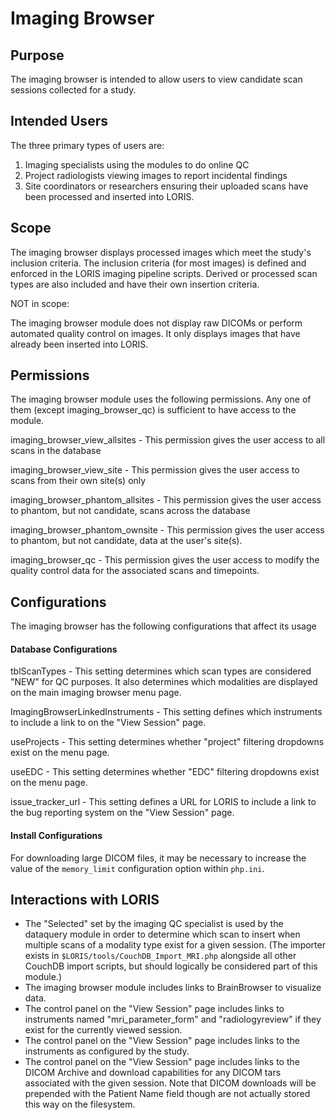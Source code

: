 # Imaging Browser

## Purpose

The imaging browser is intended to allow users to view candidate
scan sessions collected for a study.

## Intended Users

The three primary types of users are:
1. Imaging specialists using the modules to do online QC
2. Project radiologists viewing images to report incidental findings
3. Site coordinators or researchers ensuring their uploaded scans have
   been processed and inserted into LORIS.

## Scope

The imaging browser displays processed images which meet the study's
inclusion criteria. The inclusion criteria (for most images) is defined
and enforced in the LORIS imaging pipeline scripts.  Derived or
processed scan types are also included and have their own insertion
criteria.

NOT in scope:

The imaging browser module does not display raw DICOMs or perform automated
quality control on images. It only displays images that have already been
inserted into LORIS.

## <a name="imaging_browser_perm_link"></a> Permissions

The imaging browser module uses the following permissions. Any one of them
(except imaging_browser_qc) is sufficient to have access to the module.

imaging_browser_view_allsites
    - This permission gives the user access to all scans in the database

imaging_browser_view_site
    - This permission gives the user access to scans from their own site(s) only

imaging_browser_phantom_allsites
    - This permission gives the user access to phantom, but not candidate, scans
      across the database

imaging_browser_phantom_ownsite
    - This permission gives the user access to phantom, but not candidate, data
      at the user's site(s).

imaging_browser_qc
    - This permission gives the user access to modify the quality control data
      for the associated scans and timepoints.

## Configurations

The imaging browser has the following configurations that affect its usage

#### Database Configurations

tblScanTypes - This setting determines which scan types are considered "NEW" for
        QC purposes. It also determines which modalities are displayed on the
        main imaging browser menu page.

ImagingBrowserLinkedInstruments - This setting defines which instruments to 
        include a link to on the "View Session" page.

useProjects - This setting determines whether "project" filtering dropdowns exist
        on the menu page.

useEDC - This setting determines whether "EDC" filtering dropdowns exist
        on the menu page.

issue_tracker_url - This setting defines a URL for LORIS to include a link to the 
        bug reporting system on the "View Session" page.

#### Install Configurations

For downloading large DICOM files, it may be necessary to increase the
 value of the `memory_limit` configuration option within `php.ini`.

## Interactions with LORIS

- The "Selected" set by the imaging QC specialist is used by the dataquery
  module in order to determine which scan to insert when multiple scans of
  a modality type exist for a given session. (The importer exists in
  `$LORIS/tools/CouchDB_Import_MRI.php` alongside all other CouchDB
  import scripts, but should logically be considered part of this module.)
- The imaging browser module includes links to BrainBrowser to visualize data.
- The control panel on the "View Session" page includes links to instruments
  named "mri_parameter_form" and "radiologyreview" if they exist for the
  currently viewed session.
- The control panel on the "View Session" page includes links to the instruments
  as configured by the study.
- The control panel on the "View Session" page includes links to the DICOM Archive 
  and download capabilities for any DICOM tars associated with the given session.
  Note that DICOM downloads will be prepended with the Patient Name field though
  are not actually stored this way on the filesystem.
